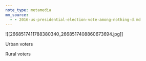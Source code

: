 ```yaml
---
note_type: metamedia
mm_source:
  - - 2016-us-presidential-election-vote-among-nothing-d.md
---
```


![[2668517411788380340_2668517408860673694.jpg]]

Urban voters

Rural voters


